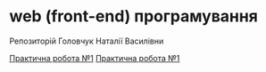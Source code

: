 # web (front-end) програмування
Репозиторій Головчук Наталії Василівни

[Практична робота №1](./practical_work_1)
[Практична робота №1](./practical_work_2)
